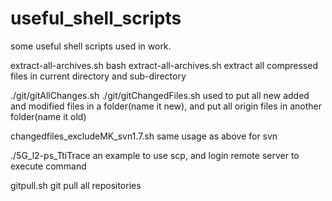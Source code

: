 # useful_shell_scripts
some useful shell scripts used in work.


extract-all-archives.sh
	bash extract-all-archives.sh
	extract all compressed files in current directory and sub-directory 


./git/gitAllChanges.sh
./git/gitChangedFiles.sh
	used to put all new added and modified files in a folder(name it new),  and
	put all origin files in another folder(name it old)


changedfiles_excludeMK_svn1.7.sh
	same usage as above for svn


./5G_l2-ps_TtiTrace
	an example to use scp, and login remote server to execute command


gitpull.sh
	git pull all repositories